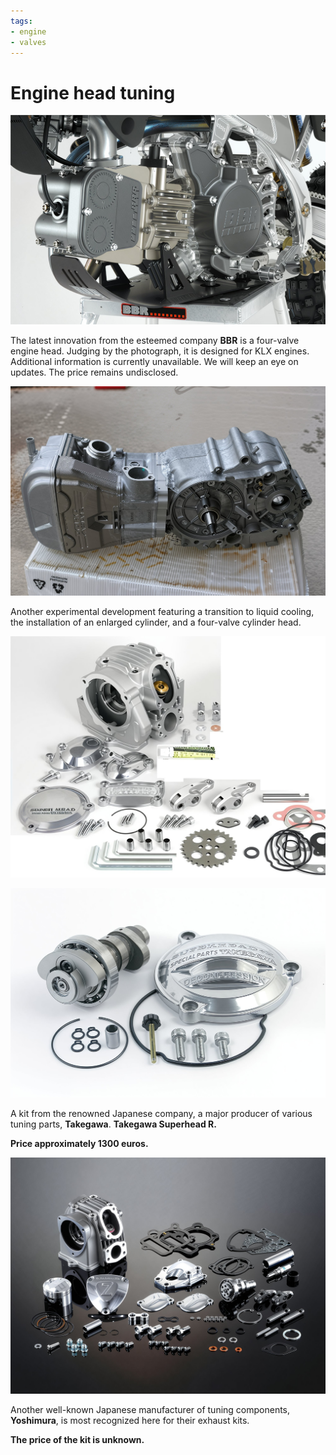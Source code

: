 ```yaml
---
tags:
- engine
- valves
---
```


# Engine head tuning

![BBR 4 valve pitbike](../../../static/img/bc2a78.jpg "BBR 4 valve pitbike")

The latest innovation from the esteemed company **BBR** is a four-valve engine head. Judging by the photograph, it is designed for KLX engines. Additional information is currently unavailable. We will keep an eye on updates. The price remains undisclosed.

![4 valve pitbike](../../../static/img/efb134.jpg "4 valve pitbike")

Another experimental development featuring a transition to liquid cooling, the installation of an enlarged cylinder, and a four-valve cylinder head.

![Takegawa Superhead R](../../../static/img/f7ecd7.jpg "Takegawa Superhead R")

![Takegawa Superhead R](../../../static/img/bd449b.jpg "Takegawa Superhead R")

A kit from the renowned Japanese company, a major producer of various tuning parts, **Takegawa**. **Takegawa Superhead R.**

**Price approximately 1300 euros.**

![Yoshimura pitbike](../../../static/img/ec0965.jpg "Yoshimura pitbike")

Another well-known Japanese manufacturer of tuning components, **Yoshimura**, is most recognized here for their exhaust kits.

**The price of the kit is unknown.**
